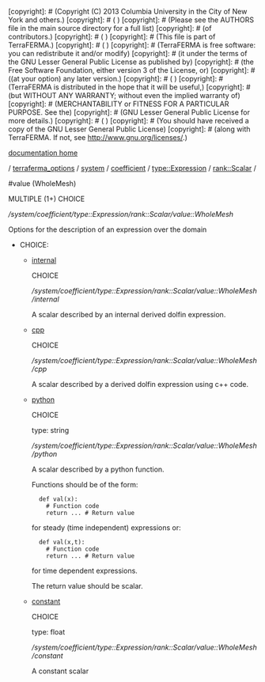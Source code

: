 [copyright]: # (Copyright (C) 2013 Columbia University in the City of New York and others.)
[copyright]: # ( )
[copyright]: # (Please see the AUTHORS file in the main source directory for a full list)
[copyright]: # (of contributors.)
[copyright]: # ( )
[copyright]: # (This file is part of TerraFERMA.)
[copyright]: # ( )
[copyright]: # (TerraFERMA is free software: you can redistribute it and/or modify)
[copyright]: # (it under the terms of the GNU Lesser General Public License as published by)
[copyright]: # (the Free Software Foundation, either version 3 of the License, or)
[copyright]: # ((at your option) any later version.)
[copyright]: # ( )
[copyright]: # (TerraFERMA is distributed in the hope that it will be useful,)
[copyright]: # (but WITHOUT ANY WARRANTY; without even the implied warranty of)
[copyright]: # (MERCHANTABILITY or FITNESS FOR A PARTICULAR PURPOSE. See the)
[copyright]: # (GNU Lesser General Public License for more details.)
[copyright]: # ( )
[copyright]: # (You should have received a copy of the GNU Lesser General Public License)
[copyright]: # (along with TerraFERMA. If not, see <http://www.gnu.org/licenses/>.)

[documentation home](Documentation)

/ [terraferma_options](../../../../../terraferma_options) / [system](../../../../system) / [coefficient](../../../coefficient) / [type::Expression](../../type__Expression) / [rank::Scalar](../rank__Scalar) /

#value (WholeMesh)

MULTIPLE (1+) CHOICE 

*/system/coefficient/type::Expression/rank::Scalar/value::WholeMesh*

Options for the description of an expression over the domain

* CHOICE:
    * [internal](value__WholeMesh/internal "child")

        CHOICE 

        */system/coefficient/type::Expression/rank::Scalar/value::WholeMesh/internal*

        A scalar described by an internal derived dolfin expression.

    * [cpp](value__WholeMesh/cpp "child")

        CHOICE 

        */system/coefficient/type::Expression/rank::Scalar/value::WholeMesh/cpp*

        A scalar described by a derived dolfin expression using c++ code.

    * [python](value__WholeMesh/python "child")

        CHOICE 

        type: string

        */system/coefficient/type::Expression/rank::Scalar/value::WholeMesh/python*

        A scalar described by a python function.
        
        Functions should be of the form:
        
            def val(x):
              # Function code
              return ... # Return value
        
         for steady (time independent) expressions or:
        
            def val(x,t):
              # Function code
              return ... # Return value
        
         for time dependent expressions.
        
        The return value should be scalar.

    * [constant](value__WholeMesh/constant "child")

        CHOICE 

        type: float

        */system/coefficient/type::Expression/rank::Scalar/value::WholeMesh/constant*

        A constant scalar

[autogenerated]: # (This file was automatically generated from the schema file:/home/cwilson/repos/github/TerraFERMA/TerraFERMA/buckettools/schemas/function.rng.)

